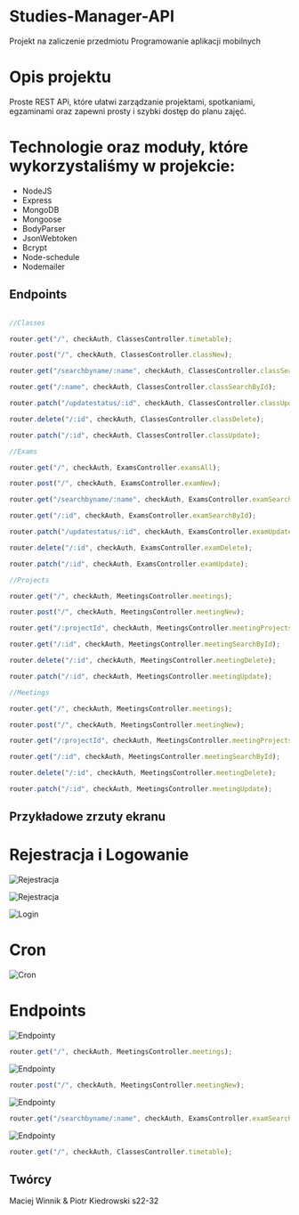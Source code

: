 # Studies-Manager-API

Projekt na zaliczenie przedmiotu Programowanie aplikacji mobilnych

# Opis projektu

Proste REST APi, które ułatwi zarządzanie projektami, spotkaniami, egzaminami oraz zapewni prosty i szybki dostęp do planu zajęć.

# Technologie oraz moduły, które wykorzystaliśmy w projekcie:
* NodeJS
* Express
* MongoDB
* Mongoose
* BodyParser
* JsonWebtoken
* Bcrypt
* Node-schedule
* Nodemailer

## Endpoints

```javascript

//Classes

router.get("/", checkAuth, ClassesController.timetable);

router.post("/", checkAuth, ClassesController.classNew);

router.get("/searchbyname/:name", checkAuth, ClassesController.classSearchByName);

router.get("/:name", checkAuth, ClassesController.classSearchById);

router.patch("/updatestatus/:id", checkAuth, ClassesController.classUpdateStatus);

router.delete("/:id", checkAuth, ClassesController.classDelete);

router.patch("/:id", checkAuth, ClassesController.classUpdate);

//Exams

router.get("/", checkAuth, ExamsController.examsAll);

router.post("/", checkAuth, ExamsController.examNew);

router.get("/searchbyname/:name", checkAuth, ExamsController.examSearchByName);

router.get("/:id", checkAuth, ExamsController.examSearchById);

router.patch("/updatestatus/:id", checkAuth, ExamsController.examUpdateStatus);

router.delete("/:id", checkAuth, ExamsController.examDelete);

router.patch("/:id", checkAuth, ExamsController.examUpdate);

//Projects

router.get("/", checkAuth, MeetingsController.meetings);

router.post("/", checkAuth, MeetingsController.meetingNew);

router.get("/:projectId", checkAuth, MeetingsController.meetingProjects);

router.get("/:id", checkAuth, MeetingsController.meetingSearchById);

router.delete("/:id", checkAuth, MeetingsController.meetingDelete);

router.patch("/:id", checkAuth, MeetingsController.meetingUpdate);

//Meetings

router.get("/", checkAuth, MeetingsController.meetings);

router.post("/", checkAuth, MeetingsController.meetingNew);

router.get("/:projectId", checkAuth, MeetingsController.meetingProjects);

router.get("/:id", checkAuth, MeetingsController.meetingSearchById);

router.delete("/:id", checkAuth, MeetingsController.meetingDelete);

router.patch("/:id", checkAuth, MeetingsController.meetingUpdate);

```

## Przykładowe zrzuty ekranu

# Rejestracja i Logowanie

![Rejestracja](screens/Login_Postman.png)

![Rejestracja](screens/Mail.png)

![Login](screens/Login.png)

# Cron

![Cron](screens/cron.png)

# Endpoints

![Endpointy](screens/getProject.png)

```javascript
router.get("/", checkAuth, MeetingsController.meetings);
```

![Endpointy](screens/createMeeting.png)

```javascript
router.post("/", checkAuth, MeetingsController.meetingNew);
```

![Endpointy](screens/nameExams.png)

```javascript
router.get("/searchbyname/:name", checkAuth, ExamsController.examSearchByName);
```

![Endpointy](screens/classes.png)

```javascript
router.get("/", checkAuth, ClassesController.timetable);
```

## Twórcy
Maciej Winnik & Piotr Kiedrowski s22-32